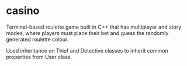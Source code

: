 # casino
Terminal-based roulette game built in C++ that has multiplayer and story modes, where players must place their bet and guess the randomly generated roulette colour. 

Used inheritance on Thief and Detective classes to inherit common properties from User class.
